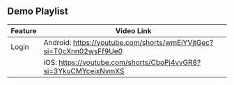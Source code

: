 ## Demo Playlist

| Feature | Video Link                                                          |
|---------|---------------------------------------------------------------------|
| Login   | Android: https://youtube.com/shorts/wmEjYVjtGec?si=T0cXnn02wsFf9Ue0 |
|         | iOS: https://youtube.com/shorts/CboPj4vvGR8?si=3YkuCMYcejxNvmXS     |  